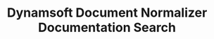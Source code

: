 ---
layout: search-page
title: Dynamsoft Document Normalizer Documentation Search
keywords: Dynamsoft Document Normalizer Documentation Search
---